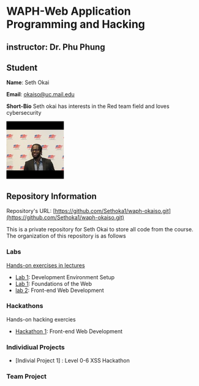 # WAPH-Web Application Programming and Hacking

## instructor: Dr. Phu Phung

## Student

**Name**: Seth Okai

**Email**: okaiso@uc.mail.edu

**Short-Bio** Seth okai has interests in the Red team field and loves cybersecurity

![Seths's Headshot](Images/headshot.jpg)

## Repository Information

Repository's URL: [https://github.com/Sethoka1/waph-okaiso.git](https://github.com/Sethoka1/waph-okaiso.git)

This is a private repository for Seth Okai to store all code from the course. The organization of this repository is as follows

### Labs

[Hands-on exercises in lectures](labs)

  - [Lab 1](labs/lab0): Development Environment Setup 
  - [Lab 1](labs/lab1): Foundations of the Web
  - [lab 2](labs/lab2): Front-end Web Development

### Hackathons

Hands-on hacking exercies
  - [Hackathon 1](Hackthons/Hackathon1): Front-end Web Development

### Individiual Projects
  - [Indivial Project 1] : Level 0-6 XSS Hackathon

### Team Project


